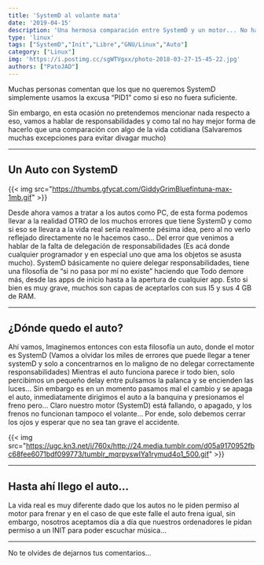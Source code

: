 ```yaml
---
title: 'SystemD al volante mata'
date: '2019-04-15'
description: 'Una hermosa comparación entre SystemD y un motor... No hay que ser mecánico para entenderlo solo hace falta no querer morir'
type: 'linux'
tags: ["SystemD","Init","Libre","GNU/Linux","Auto"]
category: ["Linux"]
img: 'https://i.postimg.cc/sgWTVgxx/photo-2018-03-27-15-45-22.jpg'
authors: ["PatoJAD"]
---
```


Muchas personas comentan que los que no queremos SystemD simplemente usamos la excusa “PID1” como si eso no fuera suficiente.

Sin embargo, en esta ocasión no pretendemos mencionar nada respecto a eso, vamos a hablar de responsabilidades y como tal no hay mejor forma de hacerlo que una comparación con algo de la vida cotidiana (Salvaremos muchas excepciones para evitar divagar mucho)

---

## Un Auto con SystemD

{{< img src="https://thumbs.gfycat.com/GiddyGrimBluefintuna-max-1mb.gif" >}}

Desde ahora vamos a tratar a los autos como PC, de esta forma podemos llevar a la realidad OTRO de los muchos errores que tiene SystemD y como si eso se llevara a la vida real sería realmente pésima idea, pero al no verlo reflejado directamente no le hacemos caso…
Del error que venimos a hablar de la falta de delegación de responsabilidades (Es acá donde cualquier programador y en especial uno que ama los objetos se asusta mucho). SystemD básicamente no quiere delegar responsabilidades, tiene una filosofía de “si no pasa por mí no existe” haciendo que Todo demore más, desde las apps de inicio hasta a la apertura de cualquier app. Esto si bien es muy grave, muchos son capas de aceptarlos con sus I5 y sus 4 GB de RAM.

---

## ¿Dónde quedo el auto?

Ahí vamos, Imaginemos entonces con esta filosofía un auto, donde el motor es SystemD (Vamos a olvidar los miles de errores que puede llegar a tener systemD y solo a concentrarnos en lo maligno de no delegar correctamente responsabilidades) Mientras el auto funciona parece ir todo bien, solo percibimos un pequeño delay entre pulsamos la palanca y se encienden las luces…
Sin embargo es en un momento pasamos mal el cambio y se apaga el auto, inmediatamente dirigimos el auto a la banquina y presionamos el freno pero… Claro nuestro motor (SystemD) está fallando, o apagado, y los frenos no funcionan tampoco el volante… Por ende, solo debemos cerrar los ojos y esperar que no sea tan grave el accidente.


{{< img src="https://ugc.kn3.net/i/760x/http://24.media.tumblr.com/d05a9170952fbc68fee6071bdf099773/tumblr_mqrpyswIYa1rymud4o1_500.gif" >}}

---

## Hasta ahí llego el auto…
La vida real es muy diferente dado que los autos no le piden permiso al motor para frenar y en el caso de que este falle el auto frena igual, sin embargo, nosotros aceptamos día a día que nuestros ordenadores le pidan permiso a un INIT para poder escuchar música…

---

No te olvides de dejarnos tus comentarios…

